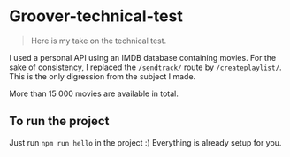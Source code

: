 # Groover-technical-test

> Here is my take on the technical test. 

I used a personal API using an IMDB database containing movies.
For the sake of consistency, I replaced the `/sendtrack/` route by `/createplaylist/`. 
This is the only digression from the subject I made.

More than 15 000 movies are available in total.

## To run the project

Just run `npm run hello` in the project :) Everything is already setup for you.
